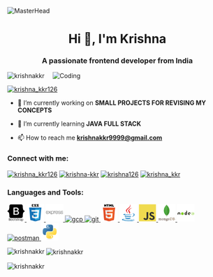 ![MasterHead](https://snyk.io/_ipx/w_2560,q_75/https%3A%2F%2Fres.cloudinary.com%2Fsnyk%2Fimage%2Fupload%2Fv1620054318%2Fwordpress-sync%2Fblog-banner-github-scanning.png?url=https%3A%2F%2Fres.cloudinary.com%2Fsnyk%2Fimage%2Fupload%2Fv1620054318%2Fwordpress-sync%2Fblog-banner-github-scanning.png&w=2560&q=75)
<h1 align="center">Hi 👋, I'm Krishna</h1>
<h3 align="center">A passionate frontend developer from India</h3>
<img align="right" alt="Coding" width="400" src="https://camo.githubusercontent.com/cae12fddd9d6982901d82580bdf321d81fb299141098ca1c2d4891870827bf17/68747470733a2f2f6d69726f2e6d656469756d2e636f6d2f6d61782f313336302f302a37513379765349765f7430696f4a2d5a2e676966">
<p align="left"> <img src="https://komarev.com/ghpvc/?username=krishnakkr&label=Profile%20views&color=0e75b6&style=flat" alt="krishnakkr" /> </p>

<p align="left"> <a href="https://twitter.com/krishna_kkr126" target="blank"><img src="https://img.shields.io/twitter/follow/krishna_kkr126?logo=twitter&style=for-the-badge" alt="krishna_kkr126" /></a> </p>

- 🔭 I’m currently working on **SMALL PROJECTS FOR REVISING MY CONCEPTS**

- 🌱 I’m currently learning **JAVA FULL STACK**

- 📫 How to reach me **krishnakkr9999@gmail.com**

<h3 align="left">Connect with me:</h3>
<p align="left">
<a href="https://twitter.com/krishna_kkr126" target="blank"><img align="center" src="https://raw.githubusercontent.com/rahuldkjain/github-profile-readme-generator/master/src/images/icons/Social/twitter.svg" alt="krishna_kkr126" height="30" width="40" /></a>
<a href="https://linkedin.com/in/krishna-kkr" target="blank"><img align="center" src="https://raw.githubusercontent.com/rahuldkjain/github-profile-readme-generator/master/src/images/icons/Social/linked-in-alt.svg" alt="krishna-kkr" height="30" width="40" /></a>
<a href="https://www.codechef.com/users/krishna126" target="blank"><img align="center" src="https://cdn.jsdelivr.net/npm/simple-icons@3.1.0/icons/codechef.svg" alt="krishna126" height="30" width="40" /></a>
<a href="https://www.hackerrank.com/krishna_kkr" target="blank"><img align="center" src="https://raw.githubusercontent.com/rahuldkjain/github-profile-readme-generator/master/src/images/icons/Social/hackerrank.svg" alt="krishna_kkr" height="30" width="40" /></a>
</p>

<h3 align="left">Languages and Tools:</h3>
<p align="left"> <a href="https://getbootstrap.com" target="_blank" rel="noreferrer"> <img src="https://raw.githubusercontent.com/devicons/devicon/master/icons/bootstrap/bootstrap-plain-wordmark.svg" alt="bootstrap" width="40" height="40"/> </a> <a href="https://www.w3schools.com/css/" target="_blank" rel="noreferrer"> <img src="https://raw.githubusercontent.com/devicons/devicon/master/icons/css3/css3-original-wordmark.svg" alt="css3" width="40" height="40"/> </a> <a href="https://expressjs.com" target="_blank" rel="noreferrer"> <img src="https://raw.githubusercontent.com/devicons/devicon/master/icons/express/express-original-wordmark.svg" alt="express" width="40" height="40"/> </a> <a href="https://cloud.google.com" target="_blank" rel="noreferrer"> <img src="https://www.vectorlogo.zone/logos/google_cloud/google_cloud-icon.svg" alt="gcp" width="40" height="40"/> </a> <a href="https://git-scm.com/" target="_blank" rel="noreferrer"> <img src="https://www.vectorlogo.zone/logos/git-scm/git-scm-icon.svg" alt="git" width="40" height="40"/> </a> <a href="https://www.w3.org/html/" target="_blank" rel="noreferrer"> <img src="https://raw.githubusercontent.com/devicons/devicon/master/icons/html5/html5-original-wordmark.svg" alt="html5" width="40" height="40"/> </a> <a href="https://www.java.com" target="_blank" rel="noreferrer"> <img src="https://raw.githubusercontent.com/devicons/devicon/master/icons/java/java-original.svg" alt="java" width="40" height="40"/> </a> <a href="https://developer.mozilla.org/en-US/docs/Web/JavaScript" target="_blank" rel="noreferrer"> <img src="https://raw.githubusercontent.com/devicons/devicon/master/icons/javascript/javascript-original.svg" alt="javascript" width="40" height="40"/> </a> <a href="https://www.mongodb.com/" target="_blank" rel="noreferrer"> <img src="https://raw.githubusercontent.com/devicons/devicon/master/icons/mongodb/mongodb-original-wordmark.svg" alt="mongodb" width="40" height="40"/> </a> <a href="https://nodejs.org" target="_blank" rel="noreferrer"> <img src="https://raw.githubusercontent.com/devicons/devicon/master/icons/nodejs/nodejs-original-wordmark.svg" alt="nodejs" width="40" height="40"/> </a> <a href="https://postman.com" target="_blank" rel="noreferrer"> <img src="https://www.vectorlogo.zone/logos/getpostman/getpostman-icon.svg" alt="postman" width="40" height="40"/> </a> <a href="https://www.python.org" target="_blank" rel="noreferrer"> <img src="https://raw.githubusercontent.com/devicons/devicon/master/icons/python/python-original.svg" alt="python" width="40" height="40"/> </a> </p>

<p><img align="left" src="https://github-readme-stats.vercel.app/api/top-langs?username=krishnakkr&show_icons=true&locale=en&layout=compact" alt="krishnakkr" /></p>

<p>&nbsp;<img align="center" src="https://github-readme-stats.vercel.app/api?username=krishnakkr&show_icons=true&locale=en" alt="krishnakkr" /></p>

<p><img align="center" src="https://github-readme-streak-stats.herokuapp.com/?user=krishnakkr&" alt="krishnakkr" /></p>

